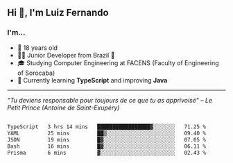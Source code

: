 <h2>Hi 👋, I'm Luiz Fernando</h2>

### I'm...
* 🤟 18 years old
* 👨‍💻 Junior Developer from Brazil 💚
* 🎓 Studying Computer Engineering at FACENS (Faculty of Engineering of Sorocaba)
* 🔭 Currently learning **TypeScript** and improving **Java**

---

_"Tu deviens responsable pour toujours de ce que tu as apprivoisé" – Le Petit Prince (Antoine de Saint-Exupéry)_

##

<!--START_SECTION:waka-->

```txt
TypeScript   3 hrs 14 mins   █████████████████▓░░░░░░░   71.25 %
YAML         25 mins         ██▒░░░░░░░░░░░░░░░░░░░░░░   09.40 %
JSON         19 mins         █▓░░░░░░░░░░░░░░░░░░░░░░░   07.05 %
Bash         16 mins         █▓░░░░░░░░░░░░░░░░░░░░░░░   06.11 %
Prisma       6 mins          ▓░░░░░░░░░░░░░░░░░░░░░░░░   02.43 %
```

<!--END_SECTION:waka-->
